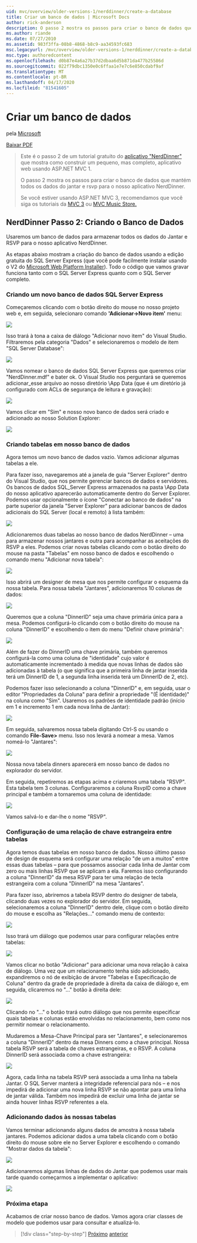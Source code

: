 ```yaml
---
uid: mvc/overview/older-versions-1/nerddinner/create-a-database
title: Criar um banco de dados | Microsoft Docs
author: rick-anderson
description: O passo 2 mostra os passos para criar o banco de dados que mantém todos os dados do jantar e rsvp para o nosso aplicativo NerdDinner.
ms.author: riande
ms.date: 07/27/2010
ms.assetid: 983f3ffa-08b8-4868-b8c9-aa34593fc683
msc.legacyurl: /mvc/overview/older-versions-1/nerddinner/create-a-database
msc.type: authoredcontent
ms.openlocfilehash: d0b87e4a6a27b37d2dbaa6d5b871da477b25586d
ms.sourcegitcommit: 022f79dbc1350e0c6ffaa1e7e7c6e850cdabf9af
ms.translationtype: MT
ms.contentlocale: pt-BR
ms.lasthandoff: 04/17/2020
ms.locfileid: "81541605"
---
```

# <a name="create-a-database"></a>Criar um banco de dados

pela [Microsoft](https://github.com/microsoft)

[Baixar PDF](http://aspnetmvcbook.s3.amazonaws.com/aspnetmvc-nerdinner_v1.pdf)

> Este é o passo 2 de um tutorial gratuito do [aplicativo "NerdDinner"](introducing-the-nerddinner-tutorial.md) que mostra como construir um pequeno, mas completo, aplicativo web usando ASP.NET MVC 1.
> 
> O passo 2 mostra os passos para criar o banco de dados que mantém todos os dados do jantar e rsvp para o nosso aplicativo NerdDinner.
> 
> Se você estiver usando ASP.NET MVC 3, recomendamos que você siga os tutoriais da [MVC 3](../../older-versions/getting-started-with-aspnet-mvc3/cs/intro-to-aspnet-mvc-3.md) ou [MVC Music Store.](../../older-versions/mvc-music-store/mvc-music-store-part-1.md)

## <a name="nerddinner-step-2-creating-the-database"></a>NerdDinner Passo 2: Criando o Banco de Dados

Usaremos um banco de dados para armazenar todos os dados do Jantar e RSVP para o nosso aplicativo NerdDinner.

As etapas abaixo mostram a criação do banco de dados usando a edição gratuita do SQL Server Express (que você pode facilmente instalar usando o V2 do [Microsoft Web Platform Installer](https://www.microsoft.com/web/downloads/platform.aspx)). Todo o código que vamos gravar funciona tanto com o SQL Server Express quanto com o SQL Server completo.

### <a name="creating-a-new-sql-server-express-database"></a>Criando um novo banco de dados SQL Server Express

Começaremos clicando com o botão direito do mouse no nosso projeto web e, em seguida, selecionaro comando **'Adicionar-&gt;Novo item'** menu:

![](create-a-database/_static/image1.png)

Isso trará à tona a caixa de diálogo "Adicionar novo item" do Visual Studio. Filtraremos pela categoria "Dados" e selecionaremos o modelo de item "SQL Server Database":

![](create-a-database/_static/image2.png)

Vamos nomear o banco de dados SQL Server Express que queremos criar "NerdDinner.mdf" e bater ok. O Visual Studio nos perguntará se queremos adicionar\_esse arquivo ao nosso diretório \App Data (que é um diretório já configurado com ACLs de segurança de leitura e gravação):

![](create-a-database/_static/image3.png)

Vamos clicar em "Sim" e nosso novo banco de dados será criado e adicionado ao nosso Solution Explorer:

![](create-a-database/_static/image4.png)

### <a name="creating-tables-within-our-database"></a>Criando tabelas em nosso banco de dados

Agora temos um novo banco de dados vazio. Vamos adicionar algumas tabelas a ele.

Para fazer isso, navegaremos até a janela de guia "Server Explorer" dentro do Visual Studio, que nos permite gerenciar bancos de dados e servidores. Os bancos de dados SQL\_Server Express armazenados na pasta \App Data do nosso aplicativo aparecerão automaticamente dentro do Server Explorer. Podemos usar opcionalmente o ícone "Conectar ao banco de dados" na parte superior da janela "Server Explorer" para adicionar bancos de dados adicionais do SQL Server (local e remoto) à lista também:

![](create-a-database/_static/image5.png)

Adicionaremos duas tabelas ao nosso banco de dados NerdDinner – uma para armazenar nossos jantares e outra para acompanhar as aceitações do RSVP a eles. Podemos criar novas tabelas clicando com o botão direito do mouse na pasta "Tabelas" em nosso banco de dados e escolhendo o comando menu "Adicionar nova tabela":

![](create-a-database/_static/image6.png)

Isso abrirá um designer de mesa que nos permite configurar o esquema da nossa tabela. Para nossa tabela "Jantares", adicionaremos 10 colunas de dados:

![](create-a-database/_static/image7.png)

Queremos que a coluna "DinnerID" seja uma chave primária única para a mesa. Podemos configurá-lo clicando com o botão direito do mouse na coluna "DinnerID" e escolhendo o item do menu "Definir chave primária":

![](create-a-database/_static/image8.png)

Além de fazer do DinnerID uma chave primária, também queremos configurá-la como uma coluna de "identidade" cujo valor é automaticamente incrementado à medida que novas linhas de dados são adicionadas à tabela (o que significa que a primeira linha de jantar inserida terá um DinnerID de 1, a segunda linha inserida terá um DinnerID de 2, etc).

Podemos fazer isso selecionando a coluna "DinnerID" e, em seguida, usar o editor "Propriedades da Coluna" para definir a propriedade "(É identidade)" na coluna como "Sim". Usaremos os padrões de identidade padrão (início em 1 e incremento 1 em cada nova linha de Jantar):

![](create-a-database/_static/image9.png)

Em seguida, salvaremos nossa tabela digitando Ctrl-S ou usando o comando **File-Save&gt;** menu. Isso nos levará a nomear a mesa. Vamos nomeá-lo "Jantares":

![](create-a-database/_static/image10.png)

Nossa nova tabela dinners aparecerá em nosso banco de dados no explorador do servidor.

Em seguida, repetiremos as etapas acima e criaremos uma tabela "RSVP". Esta tabela tem 3 colunas. Configuraremos a coluna RsvpID como a chave principal e também a tornaremos uma coluna de identidade:

![](create-a-database/_static/image11.png)

Vamos salvá-lo e dar-lhe o nome "RSVP".

### <a name="setting-up-a-foreign-key-relationship-between-tables"></a>Configuração de uma relação de chave estrangeira entre tabelas

Agora temos duas tabelas em nosso banco de dados. Nosso último passo de design de esquema será configurar uma relação "de um a muitos" entre essas duas tabelas – para que possamos associar cada linha de Jantar com zero ou mais linhas RSVP que se aplicam a ela. Faremos isso configurando a coluna "DinnerID" da mesa RSVP para ter uma relação de tecla estrangeira com a coluna "DinnerID" na mesa "Jantares".

Para fazer isso, abriremos a tabela RSVP dentro do designer de tabela, clicando duas vezes no explorador do servidor. Em seguida, selecionaremos a coluna "DinnerID" dentro dele, clique com o botão direito do mouse e escolha as "Relações..." comando menu de contexto:

![](create-a-database/_static/image12.png)

Isso trará um diálogo que podemos usar para configurar relações entre tabelas:

![](create-a-database/_static/image13.png)

Vamos clicar no botão "Adicionar" para adicionar uma nova relação à caixa de diálogo. Uma vez que um relacionamento tenha sido adicionado, expandiremos o nó de exibição de árvore "Tabelas e Especificação de Coluna" dentro da grade de propriedade à direita da caixa de diálogo e, em seguida, clicaremos no "..." botão à direita dele:

![](create-a-database/_static/image14.png)

Clicando no "..." o botão trará outro diálogo que nos permite especificar quais tabelas e colunas estão envolvidas no relacionamento, bem como nos permitir nomear o relacionamento.

Mudaremos a Mesa-Chave Principal para ser "Jantares", e selecionaremos a coluna "DinnerID" dentro da mesa Dinners como a chave principal. Nossa tabela RSVP será a tabela de chaves estrangeiras, e o RSVP. A coluna DinnerID será associada como a chave estrangeira:

![](create-a-database/_static/image15.png)

Agora, cada linha na tabela RSVP será associada a uma linha na tabela Jantar. O SQL Server manterá a integridade referencial para nós – e nos impedirá de adicionar uma nova linha RSVP se não apontar para uma linha de jantar válida. Também nos impedirá de excluir uma linha de jantar se ainda houver linhas RSVP referentes a ela.

### <a name="adding-data-to-our-tables"></a>Adicionando dados às nossas tabelas

Vamos terminar adicionando alguns dados de amostra à nossa tabela jantares. Podemos adicionar dados a uma tabela clicando com o botão direito do mouse sobre ele no Server Explorer e escolhendo o comando "Mostrar dados da tabela":

![](create-a-database/_static/image16.png)

Adicionaremos algumas linhas de dados do Jantar que podemos usar mais tarde quando começarmos a implementar o aplicativo:

![](create-a-database/_static/image17.png)

### <a name="next-step"></a>Próxima etapa

Acabamos de criar nosso banco de dados. Vamos agora criar classes de modelo que podemos usar para consultar e atualizá-lo.

> [!div class="step-by-step"]
> [Próximo](create-a-new-aspnet-mvc-project.md)
> [anterior](build-a-model-with-business-rule-validations.md)
